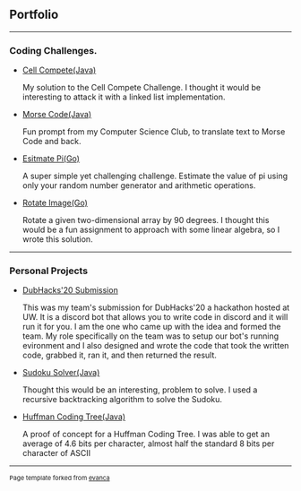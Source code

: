 ## Portfolio

---

### Coding Challenges.

- [Cell Compete(Java)](https://github.com/lkelly93/CellCompete)

  My solution to the Cell Compete Challenge. I thought it would be interesting to attack it with a linked list implementation.
- [Morse Code(Java)](https://github.com/lkelly93/MorseCode)

  Fun prompt from my Computer Science Club, to translate text to Morse Code and back.
- [Esitmate Pi(Go)](https://github.com/lkelly93/estimate-pi)

  A super simple yet challenging challenge. Estimate the value of pi using only your random number generator and arithmetic operations. 
- [Rotate Image(Go)](https://github.com/lkelly93/rotateimage)

  Rotate a given two-dimensional array by 90 degrees. I thought this would be a fun assignment to approach  with some linear algebra, so I wrote this solution.

---

### Personal Projects
- [DubHacks'20 Submission](https://github.com/imranmaj/hack-20-discord-bot)

  This was my team's submission for DubHacks'20 a hackathon hosted at UW.  It is a discord bot that allows you to write code in discord and it will run it for you. I am the one who came up with the idea and formed the team. My role specifically on the team was to setup our bot's running evironment and I also designed and wrote the code that took the written code, grabbed it, ran it, and then returned the result.
  
- [Sudoku Solver(Java)](https://github.com/lkelly93/Sudoku-Solver)

  Thought this would be an interesting, problem to solve. I used a recursive backtracking algorithm to solve the Sudoku.
- [Huffman Coding Tree(Java)](https://github.com/lkelly93/HuffmanCoding)

  A proof of concept for a Huffman Coding Tree. I was able to get an average of 4.6 bits per character, almost half the standard 8 bits per character of ASCII
  
---
<p style="font-size:11px">Page template forked from <a href="https://github.com/evanca/quick-portfolio">evanca</a></p>
<!-- Remove above link if you don't want to attibute -->
